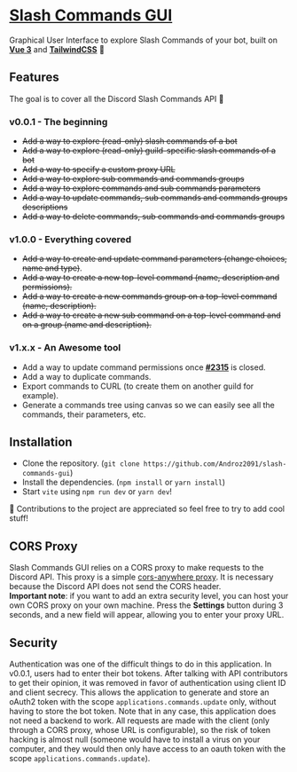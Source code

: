 # [Slash Commands GUI](https://slash-commands-gui.netlify.app)

Graphical User Interface to explore Slash Commands of your bot, built on **[Vue 3](https://v3.vuejs.org/)** and **[TailwindCSS](https://tailwindcss.com/)** 🚀

## Features

The goal is to cover all the Discord Slash Commands API 🎯

### v0.0.1 - The beginning

* ~~Add a way to explore (read-only) slash commands of a bot~~
* ~~Add a way to explore (read-only) guild-specific slash commands of a bot~~
* ~~Add a way to specify a custom proxy URL~~
* ~~Add a way to explore sub commands and commands groups~~
* ~~Add a way to explore commands and sub commands parameters~~
* ~~Add a way to update commands, sub commands and commands groups descriptions~~
* ~~Add a way to delete commands, sub commands and commands groups~~

### v1.0.0 - Everything covered

* ~~Add a way to create and update command parameters (change choices, name and type)~~.
* ~~Add a way to create a new top-level command (name, description and permissions).~~
* ~~Add a way to create a new commands group on a top-level command (name, description).~~
* ~~Add a way to create a new sub command on a top-level command and on a group (name and description).~~

### v1.x.x - An Awesome tool

* Add a way to update command permissions once **[#2315](https://github.com/discord/discord-api-docs/issues/2315#issuecomment-761131184)** is closed.
* Add a way to duplicate commands.
* Export commands to CURL (to create them on another guild for example).
* Generate a commands tree using canvas so we can easily see all the commands, their parameters, etc.

## Installation

* Clone the repository. (`git clone https://github.com/Androz2091/slash-commands-gui`)
* Install the dependencies. (`npm install` or `yarn install`)
* Start `vite` using `npm run dev` or `yarn dev`!

👋 Contributions to the project are appreciated so feel free to try to add cool stuff!

## CORS Proxy

Slash Commands GUI relies on a CORS proxy to make requests to the Discord API. This proxy is a simple [cors-anywhere proxy](https://github.com/Androz2091/androz2091-cors-anywhere). It is necessary because the Discord API does not send the CORS header.  
**Important note**: if you want to add an extra security level, you can host your own CORS proxy on your own machine. Press the **Settings** button during 3 seconds, and a new field will appear, allowing you to enter your proxy URL.

## Security

Authentication was one of the difficult things to do in this application. In v0.0.1, users had to enter their bot tokens. After talking with API contributors to get their opinion, it was removed in favor of authentication using client ID and client secrecy. This allows the application to generate and store an oAuth2 token with the scope `applications.commands.update` only, without having to store the bot token. Note that in any case, this application does not need a backend to work. All requests are made with the client (only through a CORS proxy, whose URL is configurable), so the risk of token hacking is almost null (someone would have to install a virus on your computer, and they would then only have access to an oauth token with the scope `applications.commands.update`).
